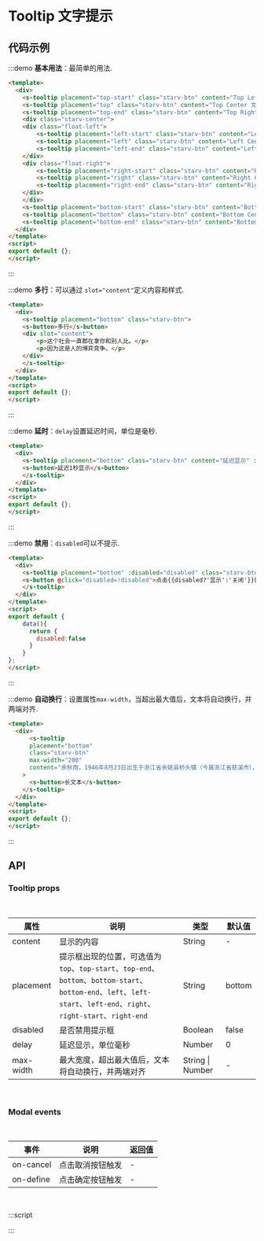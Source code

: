 # Tooltip 文字提示

## 代码示例

:::demo
**基本用法**：最简单的用法.

```html
<template>
  <div>
    <s-tooltip placement="top-start" class="starv-btn" content="Top Left 文字提示"><s-button>上左</s-button></s-tooltip>
    <s-tooltip placement="top" class="starv-btn" content="Top Center 文字提示"><s-button>上中</s-button></s-tooltip>
    <s-tooltip placement="top-end" class="starv-btn" content="Top Right 文字提示"><s-button>上右</s-button></s-tooltip>
    <div class="starv-center">
    <div class="float-left">
        <s-tooltip placement="left-start" class="starv-btn" content="Left Top 文字提示"><s-button>左上</s-button></s-tooltip>
        <s-tooltip placement="left" class="starv-btn" content="Left Center 文字提示"><s-button>左中</s-button></s-tooltip>
        <s-tooltip placement="left-end" class="starv-btn" content="Left Bottom 文字提示"><s-button>左下</s-button></s-tooltip>
    </div>
    <div class="float-right">
        <s-tooltip placement="right-start" class="starv-btn" content="Right Top 文字提示"><s-button>右上</s-button></s-tooltip>
        <s-tooltip placement="right" class="starv-btn" content="Right Center 文字提示"><s-button>右中</s-button></s-tooltip>
        <s-tooltip placement="right-end" class="starv-btn" content="Right Bottom 文字提示"><s-button>右下</s-button></s-tooltip>
    </div>
    </div>
    <s-tooltip placement="bottom-start" class="starv-btn" content="Bottom Left 文字提示"><s-button>下左</s-button></s-tooltip>
    <s-tooltip placement="bottom" class="starv-btn" content="Bottom Center 文字提示"><s-button>下中</s-button></s-tooltip>
    <s-tooltip placement="bottom-end" class="starv-btn" content="Bottom Right 文字提示"><s-button>下右</s-button></s-tooltip>
  </div>
</template>
<script>
export default {};
</script>
```
:::

:::demo
**多行**：可以通过 `slot="content"`定义内容和样式.

```html
<template>
  <div>
    <s-tooltip placement="bottom" class="starv-btn">
    <s-button>多行</s-button>
    <div slot="content">
        <p>这个社会一直都在拿你和别人比。</p>
        <p>因为这是人的博弈竞争。</p>
    </div>
    </s-tooltip>
  </div>
</template>
<script>
export default {};
</script>
```
:::

:::demo
**延时**：`delay`设置延迟时间，单位是毫秒.

```html
<template>
  <div>
    <s-tooltip placement="bottom" class="starv-btn" content="延迟显示" :delay="1000">
    <s-button>延迟1秒显示</s-button>
    </s-tooltip>
  </div>
</template>
<script>
export default {};
</script>
```
:::

:::demo
**禁用**：`disabled`可以不提示.

```html
<template>
  <div>
    <s-tooltip placement="bottom" :disabled="disabled" class="starv-btn" content="点击关闭提示">
    <s-button @click="disabled=!disabled">点击{{disabled?'显示':'关闭'}}提示</s-button>
    </s-tooltip>
  </div>
</template>
<script>
export default {
    data(){
      return {
        disabled:false
      }
    }
};
</script>
```
:::

:::demo
**自动换行**：设置属性`max-width`，当超出最大值后，文本将自动换行，并两端对齐.

```html
<template>
  <div>
      <s-tooltip
      placement="bottom"
      class="starv-btn"
      max-width="200"
      content="余秋雨，1946年8月23日出生于浙江省余姚县桥头镇（今属浙江省慈溪市），中国著名文化学者，理论家、文化史学家、散文家。"
    >
      <s-button>长文本</s-button>
    </s-tooltip>
  </div>
</template>
<script>
export default {};
</script>
```
:::

## API

### Tooltip props

<br/>

|  属性  | 说明  |  类型  |  默认值  |
|  ----  | ---- |  ----  |  ----   |
|  content  | 显示的内容 |  String  |  -  |
|  placement  | 提示框出现的位置，可选值为`top`、`top-start`、`top-end`、`bottom`、`bottom-start`、`bottom-end`、`left`、`left-start`、`left-end`、`right`、`right-start`、`right-end` |  String  |  bottom  |
|  disabled  | 是否禁用提示框  |  Boolean  |  false  |
|  delay  | 延迟显示，单位毫秒  |  Number  |  0 |
|  max-width  | 最大宽度，超出最大值后，文本将自动换行，并两端对齐  |  String \| Number  |  -  |

<br/>

### Modal events

<br/>

|  事件  | 说明  | 返回值  |
|  ----  | ---- | ---- |
|   on-cancel   | 点击取消按钮触发 |  -  |
|   on-define   | 点击确定按钮触发 |  -  |

<br/>

:::script
<script>
export default {
    data(){
      return {
        disabled:false
      }
    }
};
</script>
:::